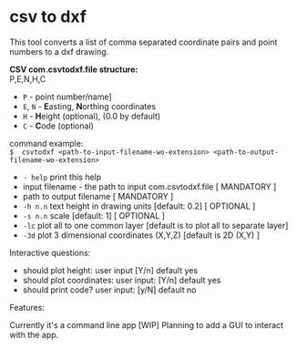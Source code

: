 # csv to dxf

This tool converts a list of comma separated coordinate pairs and point numbers to a dxf drawing.


**CSV com.csvtodxf.file structure:**  
P,E,N,H,C

- `P` - point number/name] 
- `E`, `N` - **E**asting, **N**orthing coordinates
- `H` - **H**eight (optional), (0.0 by default)
- `C` - **C**ode (optional)

command example:  
`$  csvtodxf <path-to-input-filename-wo-extension> <path-to-output-filename-wo-extension>`

- `- help` print this help
- input filename - the path to input com.csvtodxf.file [ MANDATORY ]  
- path to output filename [ MANDATORY ]  
- `-h n.n` text height in drawing units [default: 0.2] [ OPTIONAL ]  
- `-s n.n` scale [default: 1] [ OPTIONAL ]
- `-lc` plot all to one common layer [default is to plot all to separate layer]
- `-3d` plot 3 dimensional coordinates (X,Y,Z) [default is 2D (X,Y) ] 

Interactive questions:  
- should plot height: user input [Y/n] default yes  
- should plot coordinates: user input: [Y/n] default yes  
- should print code? user input: [y/N] default no


Features:

Currently it's a command line app [WIP]
Planning to add a GUI to interact with the app. 
